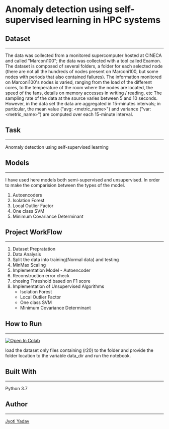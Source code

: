 #  Anomaly detection using self-supervised learning in HPC systems

## Dataset
------------------------------
The data was collected from a monitored supercomputer hosted at CINECA and called "Marconi100"; the data was collected with a tool called Examon.
The dataset is composed of several folders, a folder for each selected node (there are not all the hundreds of nodes present on Marconi100, but some nodes with periods that also contained failures).
The information monitored on Marconi100's nodes is varied, ranging from the load of the different cores, to the temperature of the room where the nodes are located, the speed of the fans, details on memory accesses in writing / reading, etc
The sampling rate of the data at the source varies between 5 and 10 seconds.
However, in the data set the data are aggregated in 15-minutes intervals; in particular, the mean value ("avg: <metric_name>") and variance ("var: <metric_name>") are computed over each 15-minute interval.


## Task
-----------------------------------------
Anomaly detection using self-supervised learning


## Models
-------------------------------------
I have used here models both semi-supervised and unsupervised. In order to make the comparision between the types of the model.
1. Autoencoders
2. Isolation Forest
3. Local Outlier Factor
4. One class SVM
5. Minimum Covariance Determinant

## Project WorkFlow
--------------------------------------------
1. Dataset Prepratation
2. Data Analysis
3. Split the data into training(Normal data)  and testing 
4. MinMax Scaling
5. Implementation Model - Autoencoder
6. Reconstruction error check
7. chosing Threshold based on F1 score
8. Implementation of Unsupervised Algorithms
   * Isolation Forest
   * Local Outlier Factor
   * One class SVM
   * Minimum Covariance Determinant

## How to Run
----------
[![Open In Colab](https://colab.research.google.com/assets/colab-badge.svg)](https://colab.research.google.com/drive/17Z6mLZKr12sZysTfQnWxqUMMTUBHKvvP?usp=sharing)

load the dataset only files containing (r20) to the folder and provide the folder location to the variable data_dir and run the notebook.

## Built With
---------------------------------
Python 3.7

## Author
-------------------------------
[Jyoti Yadav](https://www.linkedin.com/in/jyoti-yadav-64916b160/)




